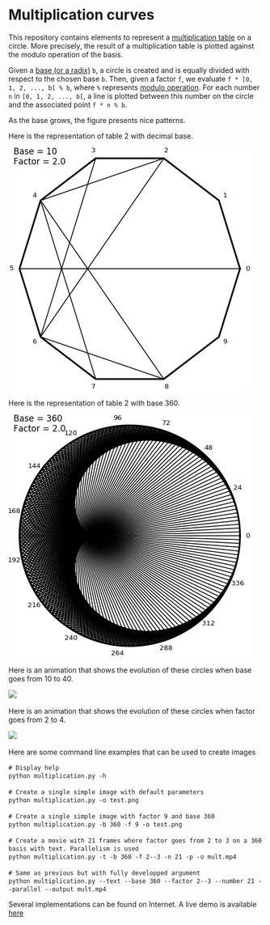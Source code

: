 # Multiplication curves

This repository contains elements to represent a
[multiplication table](https://en.wikipedia.org/wiki/Multiplication_table)
on a circle. More precisely, the result of a multiplication table is plotted
against the modulo operation of the basis.

Given a [base (or a radix)](https://en.wikipedia.org/wiki/Radix) `b`, a circle is created
and is equally divided with respect to the chosen base `b`.
Then, given a factor `f`, we evaluate `f * [0, 1, 2, ..., b[ % b`, where `%`
represents [modulo operation](https://en.wikipedia.org/wiki/Modulo_operation).
For each number `n` in `[0, 1, 2, ..., b[`, a line is plotted between this number on the circle
and the associated point `f * n % b`.

As the base grows, the figure presents nice patterns.

Here is the representation of table 2 with decimal base.

![](mult_02_010_480.png)

Here is the representation of table 2 with base 360.

![](mult_02_360_480.png)


Here is an animation that shows the evolution of these circles when base goes from 10 to 40.

![](https://upload.wikimedia.org/wikipedia/commons/8/83/Multiplication_prop_curve_base.gif)

Here is an animation that shows the evolution of these circles when factor goes from 2 to 4.

![](https://upload.wikimedia.org/wikipedia/commons/3/3f/Multiplication_prop_curve.gif)


Here are some command line examples that can be used to create images

    # Display help
    python multiplication.py -h

    # Create a single simple image with default parameters
    python multiplication.py -o test.png

    # Create a single simple image with factor 9 and base 360
    python multiplication.py -b 360 -f 9 -o test.png

    # Create a movie with 21 frames where factor goes from 2 to 3 on a 360 basis with text. Parallelism is used
    python multiplication.py -t -b 360 -f 2--3 -n 21 -p -o mult.mp4

    # Same as previous but with fully developped argument
    python multiplication.py --text --base 360 --factor 2--3 --number 21 --parallel --output mult.mp4

Several implementations can be found on Internet.
A live demo is available [here](http://8holon.github.io/CircularGraph/)